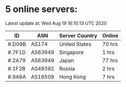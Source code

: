 # 5 online servers:

Latest update at: Wed Aug 19 16:10:13 UTC 2020

| ID | ASN | Server Country | Online |
| -- | --- | -------------- | ------ |
| #.D09B | AS174 | United States | 70 hrs |
| #.7F1D | AS63949 | Singapore | 1 hrs |
| #.2A79 | AS63949 | Japan | 77 hrs |
| #.1F2B | AS49392 | Russia | 2 hrs |
| #.9A6A | AS16509 | Hong Kong | 7 hrs |

